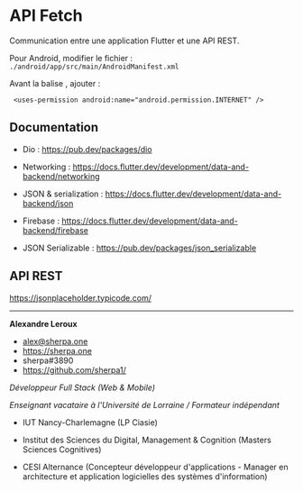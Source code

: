 # API Fetch 

Communication entre une application Flutter et une API REST.

Pour Android, modifier le fichier : `./android/app/src/main/AndroidManifest.xml`

Avant la balise <application>, ajouter :

```
 <uses-permission android:name="android.permission.INTERNET" />
```

## Documentation

- Dio : https://pub.dev/packages/dio

- Networking : https://docs.flutter.dev/development/data-and-backend/networking

- JSON & serialization : https://docs.flutter.dev/development/data-and-backend/json

- Firebase : https://docs.flutter.dev/development/data-and-backend/firebase

- JSON Serializable : https://pub.dev/packages/json_serializable

## API REST

https://jsonplaceholder.typicode.com/


---

__Alexandre Leroux__

- alex@sherpa.one
- https://sherpa.one
- sherpa#3890
- https://github.com/sherpa1/

_Développeur Full Stack (Web & Mobile)_

_Enseignant vacataire à l'Université de Lorraine / Formateur indépendant_

- IUT Nancy-Charlemagne (LP Ciasie)

- Institut des Sciences du Digital, Management & Cognition (Masters Sciences Cognitives)

- CESI Alternance (Concepteur développeur d'applications - Manager en architecture et application logicielles des systèmes d'information) 
